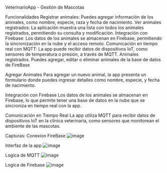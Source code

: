 VeterinarioApp - Gestión de Mascotas

Funcionalidades
Registrar animales: Puedes agregar información de los animales, como nombre, especie, raza y fecha de nacimiento.
Ver animales registrados: La aplicación muestra una lista con todos los animales registrados, permitiendo su consulta y modificación.
Integración con Firebase: Los datos de los animales se almacenan en Firebase, permitiendo la sincronización en la nube y el acceso remoto.
Comunicación en tiempo real con MQTT: La app puede recibir datos de dispositivos IoT, como sensores de temperatura o presión, a través de MQTT.
Animales registrados. Puedes agregar, editar o eliminar animales de la base de datos de FireBase


Agregar Animales
Para agregar un nuevo animal, la app presenta un formulario donde puedes ingresar detalles como nombre, especie, y fecha de nacimiento.


Integración con Firebase
Los datos de los animales se almacenan en Firebase, lo que permite tener una base de datos en la nube que se sincroniza en tiempo real con la app.

Comunicación en Tiempo Real
La app utiliza MQTT para recibir datos de dispositivos IoT en la clínica veterinaria, como sensores que monitorean el ambiente de las mascotas.

Capturas:
Conexion FireBase
![image](https://github.com/user-attachments/assets/1d4f4116-c954-4371-83a3-9d62fd78e9e2)

Interfaz de la app
![image](https://github.com/user-attachments/assets/3a438ae6-c8b1-40af-bc2c-951fadbf959c)

Logica de MQTT
![image](https://github.com/user-attachments/assets/7f366450-3330-482d-bf19-9a3c2b9ccc46)

Logica de Firebase
![image](https://github.com/user-attachments/assets/651f1574-46cd-48ee-bae3-cae339822d2b)



